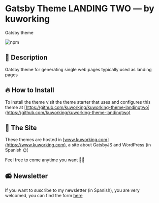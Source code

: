 # Gatsby Theme LANDING TWO — by kuworking

Gatsby theme

![npm](https://img.shields.io/npm/v/gatsby-theme-kuworking-landing-two?style=flat-square)

## 📝 Description

Gatsby theme for generating single web pages typically used as landing pages

## 🔥 How to Install

To install the theme visit the theme starter that uses and configures this theme at [https://github.com/kuworking/kuworking-theme-landingtwo](https://github.com/kuworking/kuworking-theme-landingtwo)

## 🖖 The Site

These themes are hosted in [www.kuworking.com](https://www.kuworking.com), a site about GatsbyJS and WordPress (in Spanish 🌞)

Feel free to come anytime you want 🙋‍♂️

## 📻 Newsletter

If you want to suscribe to my newsletter (in Spanish), you are very welcomed, you can find the form [here](https://www.kuworking.com/list)
